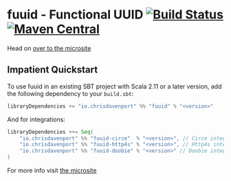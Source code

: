 # fuuid - Functional UUID [![Build Status](https://travis-ci.com/ChristopherDavenport/fuuid.svg?branch=master)](https://travis-ci.com/ChristopherDavenport/fuuid) [![Maven Central](https://maven-badges.herokuapp.com/maven-central/io.chrisdavenport/fuuid_2.12/badge.svg)](https://maven-badges.herokuapp.com/maven-central/io.chrisdavenport/fuuid_2.12)

Head on [over to the microsite](https://christopherdavenport.github.io/fuuid/)

## Impatient Quickstart

To use fuuid in an existing SBT project with Scala 2.11 or a later version, add the following dependency to your
`build.sbt`:

```scala
libraryDependencies += "io.chrisdavenport" %% "fuuid" % "<version>"
```

And for integrations:
```scala
libraryDependencies ++= Seq(
    "io.chrisdavenport" %% "fuuid-circe"  % "<version>", // Circe integration
    "io.chrisdavenport" %% "fuuid-http4s" % "<version>", // Http4s integration
    "io.chrisdavenport" %% "fuuid-doobie" % "<version>" // Doobie integration
)
```

For more info visit [the microsite](https://christopherdavenport.github.io/fuuid/)